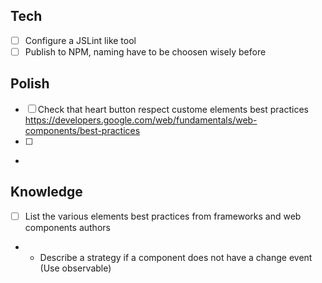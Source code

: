 
## Tech
- [ ] Configure a JSLint like tool
- [ ] Publish to NPM, naming have to be choosen wisely before

## Polish
- [ ] Check that heart button respect custome elements best practices https://developers.google.com/web/fundamentals/web-components/best-practices
- [ ] 
- 



## Knowledge
- [ ] List the various elements best practices from frameworks and web components authors
- - Describe a strategy if a component does not have a change event (Use observable)